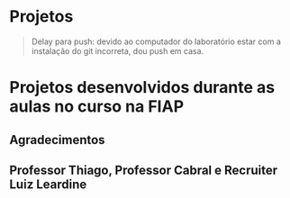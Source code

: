 # Projetos 
> Delay para push: devido ao computador do laboratório estar com a instalação do git incorreta, dou push em casa.
<h1> Projetos desenvolvidos durante as aulas no curso na FIAP

## Agradecimentos <h2> Professor Thiago, Professor Cabral e Recruiter Luiz Leardine

